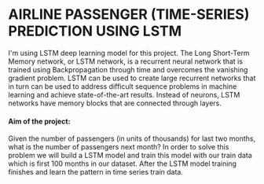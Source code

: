 # **AIRLINE PASSENGER (TIME-SERIES) PREDICTION USING LSTM**

I'm using LSTM deep learning model for this project. The Long Short-Term Memory network, or LSTM network, is a recurrent neural network that is trained using Backpropagation through time and overcomes the vanishing gradient problem. LSTM can be used to create large recurrent networks that in turn can be used to address difficult sequence problems in machine learning and achieve state-of-the-art results. Instead of neurons, LSTM networks have memory blocks that are connected through layers.

#### **Aim of the project:**

Given the number of passengers (in units of thousands) for last two months, what is the number of passengers next month? In order to solve this problem we will build a LSTM model and train this model with our train data which is first 100 months in our dataset. After the LSTM model training finishes and learn the pattern in time series train data.
